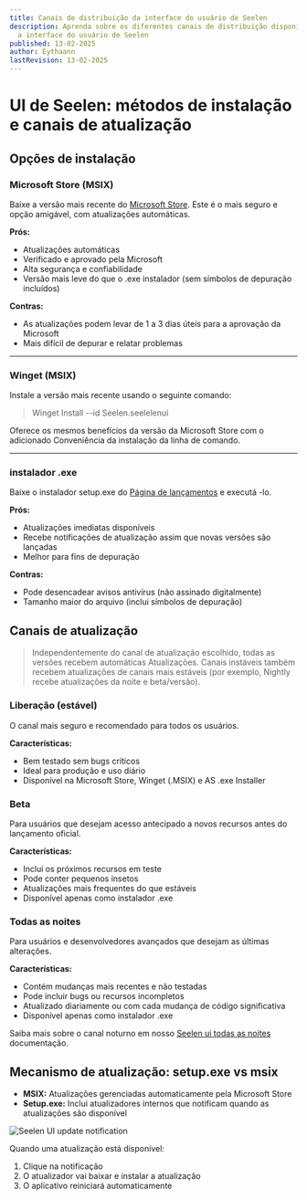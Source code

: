 ```yaml
---
title: Canais de distribuição da interface do usuário de Seelen
description: Aprenda sobre os diferentes canais de distribuição disponíveis para
  a interface do usuário de Seelen
published: 13-02-2025
author: Eythaann
lastRevision: 13-02-2025
---
```


# UI de Seelen: métodos de instalação e canais de atualização

## Opções de instalação

### Microsoft Store (MSIX)

Baixe a versão mais recente do
[Microsoft Store](https://www.microsoft.com/store). Este é o mais seguro e opção
amigável, com atualizações automáticas.

**Prós:**

- Atualizações automáticas
- Verificado e aprovado pela Microsoft
- Alta segurança e confiabilidade
- Versão mais leve do que o .exe instalador (sem símbolos de depuração
  incluídos)

**Contras:**

- As atualizações podem levar de 1 a 3 dias úteis para a aprovação da Microsoft
- Mais difícil de depurar e relatar problemas

---

### Winget (MSIX)

Instale a versão mais recente usando o seguinte comando:

> Winget Install --id Seelen.seelelenui

Oferece os mesmos benefícios da versão da Microsoft Store com o adicionado
Conveniência da instalação da linha de comando.

---

### instalador .exe

Baixe o instalador setup.exe do
[Página de lançamentos](https://github.com/eythaann/Seelen-UI/releases) e
executá -lo.

**Prós:**

- Atualizações imediatas disponíveis
- Recebe notificações de atualização assim que novas versões são lançadas
- Melhor para fins de depuração

**Contras:**

- Pode desencadear avisos antivírus (não assinado digitalmente)
- Tamanho maior do arquivo (inclui símbolos de depuração)

## Canais de atualização

> Independentemente do canal de atualização escolhido, todas as versões recebem
> automáticas Atualizações. Canais instáveis ​​também recebem atualizações de
> canais mais estáveis (por exemplo, Nightly recebe atualizações da noite e
> beta/versão).

### Liberação (estável)

O canal mais seguro e recomendado para todos os usuários.

**Características:**

- Bem testado sem bugs críticos
- Ideal para produção e uso diário
- Disponível na Microsoft Store, Winget (.MSIX) e AS .exe Installer

### Beta

Para usuários que desejam acesso antecipado a novos recursos antes do lançamento
oficial.

**Características:**

- Inclui os próximos recursos em teste
- Pode conter pequenos insetos
- Atualizações mais frequentes do que estáveis
- Disponível apenas como instalador .exe

### Todas as noites

Para usuários e desenvolvedores avançados que desejam as últimas alterações.

**Características:**

- Contém mudanças mais recentes e não testadas
- Pode incluir bugs ou recursos incompletos
- Atualizado diariamente ou com cada mudança de código significativa
- Disponível apenas como instalador .exe

Saiba mais sobre o canal noturno em nosso
[Seelen ui todas as noites](https://seelen.io/blog/nightly) documentação.

## Mecanismo de atualização: setup.exe vs msix

- **MSIX:** Atualizações gerenciadas automaticamente pela Microsoft Store
- **Setup.exe:** Inclui atualizadores internos que notificam quando as
  atualizações são disponível

![Seelen UI update notification](https://github.com/Seelen-Inc/slu-blog/blob/master/blog/seelen-ui-distribution-channels/image.png?raw=true)

Quando uma atualização está disponível:

1. Clique na notificação
2. O atualizador vai baixar e instalar a atualização
3. O aplicativo reiniciará automaticamente
